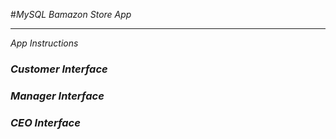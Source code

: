 #_*MySQL Bamazon Store App*_
______________________________________________________________________________________________
_App Instructions_

### *Customer Interface*

### *Manager Interface*

### *CEO Interface*






